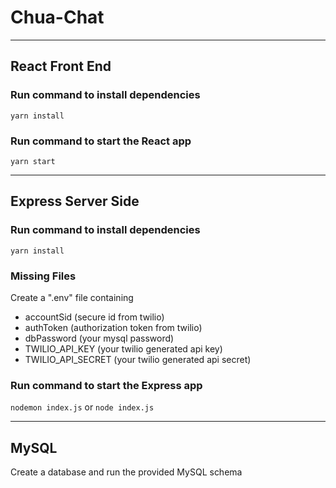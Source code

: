 # Chua-Chat

---

## React Front End

### Run command to install dependencies

`yarn install`


### Run command to start the React app

`yarn start`

---

## Express Server Side

### Run command to install dependencies

`yarn install`


### Missing Files

Create a ".env" file containing
   - accountSid (secure id from twilio)
   - authToken (authorization token from twilio)
   - dbPassword (your mysql password)
   - TWILIO_API_KEY (your twilio generated api key)
   - TWILIO_API_SECRET (your twilio generated api secret)
   
### Run command to start the Express app

`nodemon index.js`
or
`node index.js`

---

## MySQL

Create a database and run the provided MySQL schema
